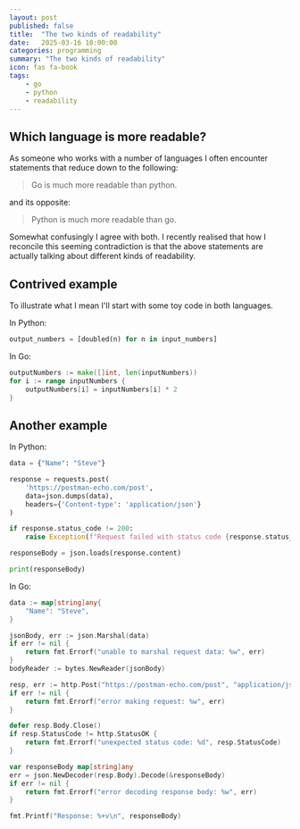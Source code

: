 ```yaml
---
layout: post
published: false
title:  "The two kinds of readability"
date:   2025-03-16 10:00:00
categories: programming
summary: "The two kinds of readability"
icon: fas fa-book
tags:
    - go
    - python 
    - readability 
---
```


## Which language is more readable?
As someone who works with a number of languages I often encounter statements that reduce down to the following:

> Go is much more readable than python.

and its opposite:

> Python is much more readable than go.

Somewhat confusingly I agree with both. I recently realised that how I reconcile this seeming contradiction is that the above statements are actually talking about different kinds of readability. 

## Contrived example
To illustrate what I mean I'll start with some toy code in both languages. 

In Python:
```python
output_numbers = [doubled(n) for n in input_numbers]
```

In Go:
```go
outputNumbers := make([]int, len(inputNumbers))
for i := range inputNumbers {
    outputNumbers[i] = inputNumbers[i] * 2
}
```


## Another example
In Python:
```python
data = {"Name": "Steve"}

response = requests.post(
    'https://postman-echo.com/post',
    data=json.dumps(data),
    headers={'Content-type': 'application/json'}
)

if response.status_code != 200:
    raise Exception(f"Request failed with status code {response.status_code}")

responseBody = json.loads(response.content)

print(responseBody)
```

In Go:
```go
data := map[string]any{
    "Name": "Steve",
}

jsonBody, err := json.Marshal(data)
if err != nil {
    return fmt.Errorf("unable to marshal request data: %w", err)
}
bodyReader := bytes.NewReader(jsonBody)

resp, err := http.Post("https://postman-echo.com/post", "application/json", bodyReader)
if err != nil {
    return fmt.Errorf("error making request: %w", err)
}

defer resp.Body.Close()
if resp.StatusCode != http.StatusOK {
    return fmt.Errorf("unexpected status code: %d", resp.StatusCode)
}

var responseBody map[string]any
err = json.NewDecoder(resp.Body).Decode(&responseBody)
if err != nil {
    return fmt.Errorf("error decoding response body: %w", err)
}

fmt.Printf("Response: %+v\n", responseBody)
```
